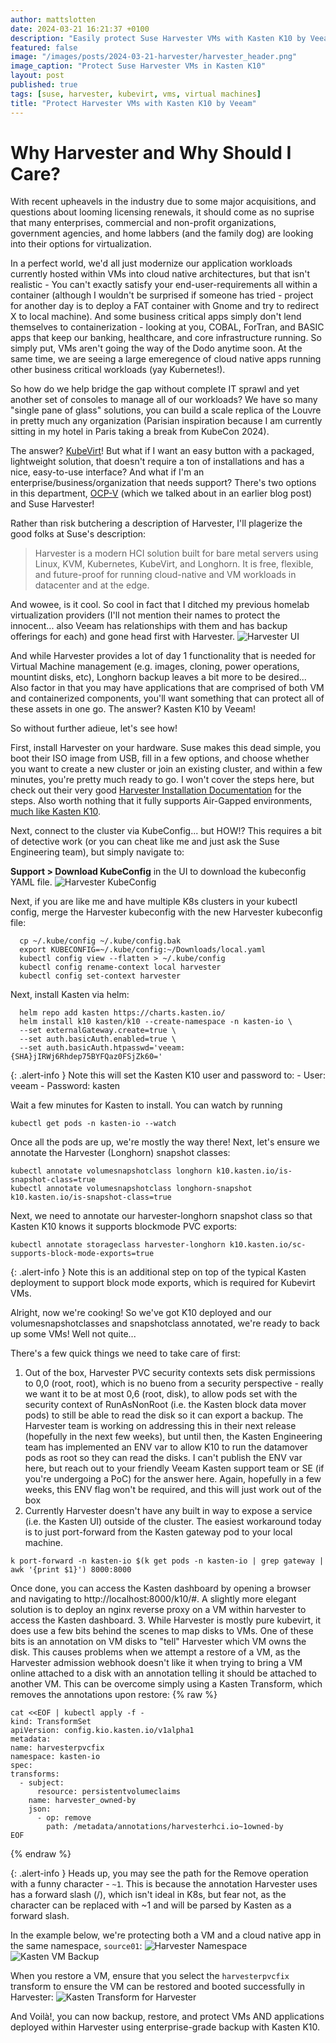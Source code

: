 ```yaml
---
author: mattslotten
date: 2024-03-21 16:21:37 +0100
description: "Easily protect Suse Harvester VMs with Kasten K10 by Veeam"
featured: false
image: "/images/posts/2024-03-21-harvester/harvester_header.png"
image_caption: "Protect Suse Harvester VMs in Kasten K10"
layout: post
published: true
tags: [suse, harvester, kubevirt, vms, virtual machines]
title: "Protect Harvester VMs with Kasten K10 by Veeam"
---
```


Why Harvester and Why Should I Care?
=====================================

With recent upheavels in the industry due to some major acquisitions, and questions about looming licensing renewals, it should come as no suprise that many enterprises, commercial and non-profit organizations, government agencies, and home labbers (and the family dog) are looking into their options for virtualization.

In a perfect world, we'd all just modernize our application workloads currently hosted within VMs into cloud native architectures, but that isn't realistic - You can't exactly satisfy your end-user-requirements all within a container (although I wouldn't be surprised if someone has tried - project for another day is to deploy a FAT container with Gnome and try to redirect X to local machine).  And some business critical apps simply don't lend themselves to containerization - looking at you, COBAL, ForTran, and BASIC apps that keep our banking, healthcare, and core infrastructure running.  So simply put, VMs aren't going the way of the Dodo anytime soon.  At the same time, we are seeing a large emeregence of cloud native apps running other business critical workloads (yay Kubernetes!).

So how do we help bridge the gap without complete IT sprawl and yet another set of consoles to manage all of our workloads? We have so many "single pane of glass" solutions, you can build a scale replica of the Louvre in pretty much any organization (Parisian inspiration because I am currently sitting in my hotel in Paris taking a break from KubeCon 2024).

The answer? [KubeVirt](https://kubevirt.io/)! But what if I want an easy button with a packaged, lightweight solution, that doesn't require a ton of installations and has a nice, easy-to-use interface? And what if I'm an enterprise/business/organization that needs support? There's two options in this department, [OCP-V](./2024-02-11-ocpv-migration) (which we talked about in an earlier blog post) and Suse Harvester!

Rather than risk butchering a description of Harvester, I'll plagerize the good folks at Suse's description:

> Harvester is a modern HCI solution built for bare metal servers using Linux, KVM, Kubernetes, KubeVirt, and Longhorn. It is free, flexible, and future-proof for running cloud-native and VM workloads in datacenter and at the edge.

And wowee, is it cool. So cool in fact that I ditched my previous homelab virtualization providers (I'll not mention their names to protect the innocent... also Veeam has relationships with them and has backup offerings for each) and gone head first with Harvester.
![Harvester UI](/images/posts/2024-03-21-harvester/harvester_ui.png)

And while Harvester provides a lot of day 1 functionality that is needed for Virtual Machine management (e.g. images, cloning, power operations, mountint disks, etc), Longhorn backup leaves a bit more to be desired... Also factor in that you may have applications that are comprised of both VM and containerized components, you'll want something that can protect all of these assets in one go. The answer? Kasten K10 by Veeam!

So without further adieue, let's see how!

First, install Harvester on your hardware. Suse makes this dead simple, you boot their ISO image from USB, fill in a few options, and choose whether you want to create a new cluster or join an existing cluster, and within a few minutes, you're pretty much ready to go. I won't cover the steps here, but check out their very good [Harvester Installation Documentation](https://docs.harvesterhci.io/v1.3/install/index) for the steps. Also worth nothing that it fully supports Air-Gapped environments, [much like Kasten K10](https://docs.kasten.io/latest/install/offline.html).

Next, connect to the cluster via KubeConfig... but HOW!? This requires a bit of detective work (or you can cheat like me and just ask the Suse Engineering team), but simply navigate to:

**Support > Download KubeConfig** in the UI to download the kubeconfig YAML file.
![Harvester KubeConfig](/images/posts/2024-03-21-harvester/harvester_kubeconfig.png)

Next, if you are like me and have multiple K8s clusters in your kubectl config, merge the Harvester kubeconfig with the new Harvester kubeconfig file:
```
  cp ~/.kube/config ~/.kube/config.bak
  export KUBECONFIG=~/.kube/config:~/Downloads/local.yaml
  kubectl config view --flatten > ~/.kube/config
  kubectl config rename-context local harvester
  kubectl config set-context harvester
```

Next, install Kasten via helm:
```
  helm repo add kasten https://charts.kasten.io/
  helm install k10 kasten/k10 --create-namespace -n kasten-io \
  --set externalGateway.create=true \
  --set auth.basicAuth.enabled=true \
  --set auth.basicAuth.htpasswd='veeam:{SHA}jIRWj6Rhdep75BYFQaz0FSjZk60='
```

{: .alert-info }
Note this will set the Kasten K10 user and password to:
    - User: veeam
    - Password: kasten

Wait a few minutes for Kasten to install. You can watch by running
  ```
  kubectl get pods -n kasten-io --watch
  ```

Once all the pods are up, we're mostly the way there!  Next, let's ensure we annotate the Harvester (Longhorn) snapshot classes:
  ```
  kubectl annotate volumesnapshotclass longhorn k10.kasten.io/is-snapshot-class=true
  kubectl annotate volumesnapshotclass longhorn-snapshot k10.kasten.io/is-snapshot-class=true
  ```
Next, we need to annotate our harvester-longhorn snapshot class so that Kasten K10 knows it supports blockmode PVC exports:
  ```
  kubectl annotate storageclass harvester-longhorn k10.kasten.io/sc-supports-block-mode-exports=true
  ```

{: .alert-info }
Note this is an additional step on top of the typical Kasten deployment to support block mode exports, which is required for Kubevirt VMs.


Alright, now we're cooking! So we've got K10 deployed and our volumesnapshotclasses and snapshotclass annotated, we're ready to back up some VMs! Well not quite...

There's a few quick things we need to take care of first:
1. Out of the box, Harvester PVC security contexts sets disk permissions to 0,0 (root, root), which is no bueno from a security perspective - really we want it to be at most 0,6 (root, disk), to allow pods set with the security context of RunAsNonRoot (i.e. the Kasten block data mover pods) to still be able to read the disk so it can export a backup.  The Harvester team is working on addressing this in their next release (hopefully in the next few weeks), but until then, the Kasten Engineering team has implemented an ENV var to allow K10 to run the datamover pods as root so they can read the disks. I can't publish the ENV var here, but reach out to your friendly Veeam Kasten support team or SE (if you're undergoing a PoC) for the answer here. Again, hopefully in a few weeks, this ENV flag won't be required, and this will just work out of the box
2. Currently Harvester doesn't have any built in way to expose a service (i.e. the Kasten UI) outside of the cluster. The easiest workaround today is to just port-forward from the Kasten gateway pod to your local machine.
```
k port-forward -n kasten-io $(k get pods -n kasten-io | grep gateway | awk '{print $1}') 8000:8000
```
Once done, you can access the Kasten dashboard by opening a browser and navigating to http://localhost:8000/k10/#. A slightly more elegant solution is to deploy an nginx reverse proxy on a VM within harvester to access the Kasten dashboard.
3. While Harvester is mostly pure kubevirt, it does use a few bits behind the scenes to map disks to VMs.  One of these bits is an annotation on VM disks to "tell" Harvester which VM owns the disk.  This causes problems when we attempt a restore of a VM, as the Harvester admission webhook doesn't like it when trying to bring a VM online attached to a disk with an annotation telling it should be attached to another VM.  This can be overcome simply using a Kasten Transform, which removes the annotations upon restore:
  {% raw %}
  ```
cat <<EOF | kubectl apply -f -
kind: TransformSet
apiVersion: config.kio.kasten.io/v1alpha1
metadata:
  name: harvesterpvcfix
  namespace: kasten-io
spec:
  transforms:
    - subject:
        resource: persistentvolumeclaims
      name: harvester_owned-by
      json:
        - op: remove
          path: /metadata/annotations/harvesterhci.io~1owned-by
EOF
  ```
{% endraw %}

{: .alert-info }
Heads up, you may see the path for the Remove operation with a funny character - `~1`. This is because the annotation Harvester uses has a forward slash (/), which isn't ideal in K8s, but fear not, as the character can be replaced with ~1 and will be parsed by Kasten as a forward slash.

In the example below, we're protecting both a VM and a cloud native app in the same namespace, `source01`:
![Harvester Namespace](/images/posts/2024-03-21-harvester/harvester_app_vm.png)
![Kasten VM Backup](/images/posts/2024-03-21-harvester/kasten_backup.png)

When you restore a VM, ensure that you select the `harvesterpvcfix` transform to ensure the VM can be restored and booted successfully in Harvester:
![Kasten Transform for Harvester](/images/posts/2024-03-21-harvester/kasten_harvester_transform.png)

And Voilà!, you can now backup, restore, and protect VMs AND applications deployed within Harvester using enterprise-grade backup with Kasten K10.